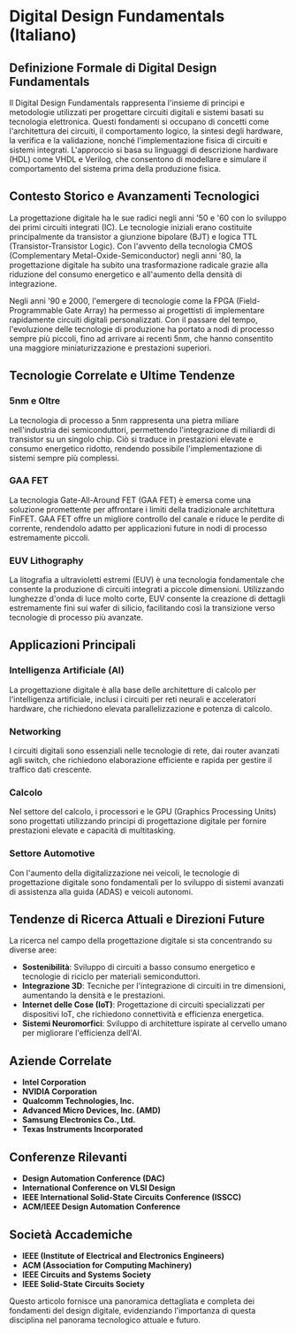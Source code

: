 # Digital Design Fundamentals (Italiano)

## Definizione Formale di Digital Design Fundamentals

Il Digital Design Fundamentals rappresenta l'insieme di principi e metodologie utilizzati per progettare circuiti digitali e sistemi basati su tecnologia elettronica. Questi fondamenti si occupano di concetti come l'architettura dei circuiti, il comportamento logico, la sintesi degli hardware, la verifica e la validazione, nonché l'implementazione fisica di circuiti e sistemi integrati. L'approccio si basa su linguaggi di descrizione hardware (HDL) come VHDL e Verilog, che consentono di modellare e simulare il comportamento del sistema prima della produzione fisica.

## Contesto Storico e Avanzamenti Tecnologici

La progettazione digitale ha le sue radici negli anni '50 e '60 con lo sviluppo dei primi circuiti integrati (IC). Le tecnologie iniziali erano costituite principalmente da transistor a giunzione bipolare (BJT) e logica TTL (Transistor-Transistor Logic). Con l'avvento della tecnologia CMOS (Complementary Metal-Oxide-Semiconductor) negli anni '80, la progettazione digitale ha subito una trasformazione radicale grazie alla riduzione del consumo energetico e all'aumento della densità di integrazione.

Negli anni '90 e 2000, l'emergere di tecnologie come la FPGA (Field-Programmable Gate Array) ha permesso ai progettisti di implementare rapidamente circuiti digitali personalizzati. Con il passare del tempo, l'evoluzione delle tecnologie di produzione ha portato a nodi di processo sempre più piccoli, fino ad arrivare ai recenti 5nm, che hanno consentito una maggiore miniaturizzazione e prestazioni superiori.

## Tecnologie Correlate e Ultime Tendenze

### 5nm e Oltre

La tecnologia di processo a 5nm rappresenta una pietra miliare nell'industria dei semiconduttori, permettendo l'integrazione di miliardi di transistor su un singolo chip. Ciò si traduce in prestazioni elevate e consumo energetico ridotto, rendendo possibile l'implementazione di sistemi sempre più complessi.

### GAA FET

La tecnologia Gate-All-Around FET (GAA FET) è emersa come una soluzione promettente per affrontare i limiti della tradizionale architettura FinFET. GAA FET offre un migliore controllo del canale e riduce le perdite di corrente, rendendolo adatto per applicazioni future in nodi di processo estremamente piccoli.

### EUV Lithography

La litografia a ultravioletti estremi (EUV) è una tecnologia fondamentale che consente la produzione di circuiti integrati a piccole dimensioni. Utilizzando lunghezze d'onda di luce molto corte, EUV consente la creazione di dettagli estremamente fini sui wafer di silicio, facilitando così la transizione verso tecnologie di processo più avanzate.

## Applicazioni Principali

### Intelligenza Artificiale (AI)

La progettazione digitale è alla base delle architetture di calcolo per l'intelligenza artificiale, inclusi i circuiti per reti neurali e acceleratori hardware, che richiedono elevata parallelizzazione e potenza di calcolo.

### Networking

I circuiti digitali sono essenziali nelle tecnologie di rete, dai router avanzati agli switch, che richiedono elaborazione efficiente e rapida per gestire il traffico dati crescente.

### Calcolo

Nel settore del calcolo, i processori e le GPU (Graphics Processing Units) sono progettati utilizzando principi di progettazione digitale per fornire prestazioni elevate e capacità di multitasking.

### Settore Automotive

Con l'aumento della digitalizzazione nei veicoli, le tecnologie di progettazione digitale sono fondamentali per lo sviluppo di sistemi avanzati di assistenza alla guida (ADAS) e veicoli autonomi.

## Tendenze di Ricerca Attuali e Direzioni Future

La ricerca nel campo della progettazione digitale si sta concentrando su diverse aree:

- **Sostenibilità**: Sviluppo di circuiti a basso consumo energetico e tecnologie di riciclo per materiali semiconduttori.
- **Integrazione 3D**: Tecniche per l'integrazione di circuiti in tre dimensioni, aumentando la densità e le prestazioni.
- **Internet delle Cose (IoT)**: Progettazione di circuiti specializzati per dispositivi IoT, che richiedono connettività e efficienza energetica.
- **Sistemi Neuromorfici**: Sviluppo di architetture ispirate al cervello umano per migliorare l'efficienza dell'AI.

## Aziende Correlate

- **Intel Corporation**
- **NVIDIA Corporation**
- **Qualcomm Technologies, Inc.**
- **Advanced Micro Devices, Inc. (AMD)**
- **Samsung Electronics Co., Ltd.**
- **Texas Instruments Incorporated**

## Conferenze Rilevanti

- **Design Automation Conference (DAC)**
- **International Conference on VLSI Design**
- **IEEE International Solid-State Circuits Conference (ISSCC)**
- **ACM/IEEE Design Automation Conference**

## Società Accademiche

- **IEEE (Institute of Electrical and Electronics Engineers)**
- **ACM (Association for Computing Machinery)**
- **IEEE Circuits and Systems Society**
- **IEEE Solid-State Circuits Society**

Questo articolo fornisce una panoramica dettagliata e completa dei fondamenti del design digitale, evidenziando l'importanza di questa disciplina nel panorama tecnologico attuale e futuro.